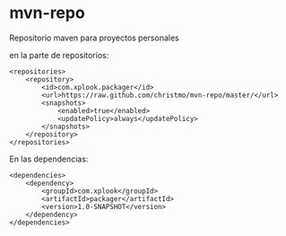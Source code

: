 mvn-repo
========

Repositorio maven para proyectos personales

en la parte de repositorios:

    <repositories>
        <repository>
            <id>com.xplook.packager</id>
            <url>https://raw.github.com/christmo/mvn-repo/master/</url>
            <snapshots>
                <enabled>true</enabled>
                <updatePolicy>always</updatePolicy>
            </snapshots>
        </repository>
    </repositories>


En las dependencias:

    <dependencies>
        <dependency>
            <groupId>com.xplook</groupId>
            <artifactId>packager</artifactId>
            <version>1.0-SNAPSHOT</version>
        </dependency> 
    </dependencies>        
        
        
        
